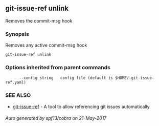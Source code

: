 ## git-issue-ref unlink

Removes the commit-msg hook

### Synopsis


Removes any active commit-msg hook

```
git-issue-ref unlink
```

### Options inherited from parent commands

```
      --config string   config file (default is $HOME/.git-issue-ref.yaml)
```

### SEE ALSO
* [git-issue-ref](git-issue-ref.md)	 - A tool to allow referencing git issues automatically

###### Auto generated by spf13/cobra on 21-May-2017
